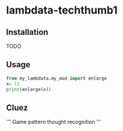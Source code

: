 # lambdata-techthumb1

## Installation

TODO

## Usage

```py
from my_lambdata.my_mod import enlarge
x= 11
print(enlarge(x))
```

## Cluez

'''
Game pattern thought recognition
'''
